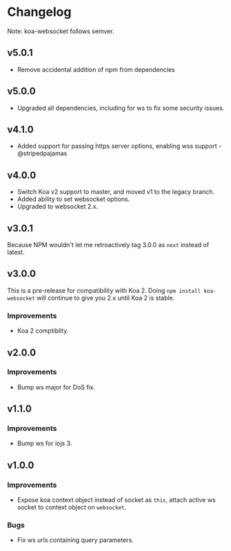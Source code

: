 # Changelog

Note: koa-websocket follows semver.

## v5.0.1

* Remove accidental addition of npm from dependencies

## v5.0.0

* Upgraded all dependencies, including for ws to fix some security issues.

## v4.1.0

* Added support for passing https server options, enabling wss support - @stripedpajamas

## v4.0.0

* Switch Koa v2 support to master, and moved v1 to the legacy branch.
* Added ability to set websocket options.
* Upgraded to websocket 2.x.

## v3.0.1

Because NPM wouldn't let me retroactively tag 3.0.0 as `next` instead of latest.

## v3.0.0

This is a pre-release for compatibility with Koa 2. Doing `npm install koa-websocket` will continue to give you 2.x until Koa 2 is stable.

### Improvements

* Koa 2 comptiblity.

## v2.0.0

### Improvements

* Bump ws major for DoS fix.

## v1.1.0

### Improvements

* Bump ws for iojs 3.

## v1.0.0

### Improvements

* Expose koa context object instead of socket as `this`, attach active ws socket to context object on `websocket`.

### Bugs

* Fix ws urls containing query parameters.
